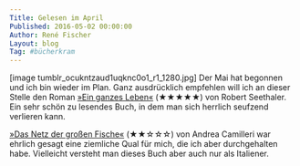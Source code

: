 ```yaml
---
Title: Gelesen im April
Published: 2016-05-02 00:00:00
Author: René Fischer
Layout: blog
Tag: #bücherkram
---
```

[image tumblr_ocukntzaud1uqknc0o1_r1_1280.jpg]
Der Mai hat begonnen und ich bin wieder im Plan. Ganz ausdrücklich empfehlen will ich an dieser Stelle den Roman [»Ein ganzes Leben«](http://www.buch.de/shop/home/verknuepfung/ein_ganzes_leben/robert_seethaler/EAN9783442482917/ID42435596.html) (★★★★★) von Robert Seethaler. Ein sehr schön zu lesendes Buch, in dem man sich herrlich seufzend verlieren kann.

[»Das Netz der großen Fische«](http://www.buch.de/shop/home/verknuepfung/das_netz_der_grossen_fische/andrea_camilleri/EAN9783404167494/ID32106750.html) (★★☆☆☆) von Andrea Camilleri war ehrlich gesagt eine ziemliche Qual für mich, die ich aber durchgehalten habe. Vielleicht versteht man dieses Buch aber auch nur als Italiener.